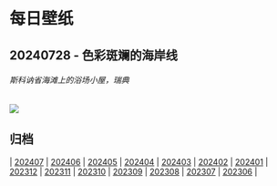 # 每日壁纸

## 20240728 - 色彩斑斓的海岸线

###### 斯科讷省海滩上的浴场小屋，瑞典

![](https://www.bing.com/th?id=OHR.BeachHutsSweden_ZH-CN4193150313_UHD.jpg)

## 归档

| [202407](/202407/README.md)
| [202406](/202406/README.md)
| [202405](/202405/README.md)
| [202404](/202404/README.md)
| [202403](/202403/README.md)
| [202402](/202402/README.md)
| [202401](/202401/README.md)
| [202312](/202312/README.md)
| [202311](/202311/README.md)
| [202310](/202310/README.md)
| [202309](/202309/README.md)
| [202308](/202308/README.md)
| [202307](/202307/README.md)
| [202306](/202306/README.md)
|